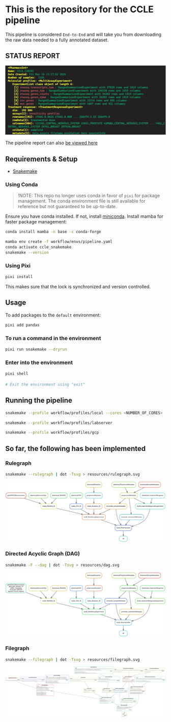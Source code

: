 # This is the repository for the CCLE pipeline

This pipeline is considered `End-to-End` and will take you from downloading the raw data needed to a fully annotated dataset.

## STATUS REPORT

![Status](./resources/status.png)

The pipeline report can also [be viewed here](https://storage.cloud.google.com/orcestradata/CCLE-Pharmacoset_Snakemake/report.html?authuser=1)

## Requirements & Setup

- [Snakemake](https://snakemake.readthedocs.io/en/stable/)


### Using Conda

> !NOTE: This repo no longer uses conda in favor of `pixi` for package management. The conda environment file is still available for reference but not guaranteed to be up-to-date.

Ensure you have conda installed. If not, install [miniconda](https://docs.conda.io/en/latest/miniconda.html).
Install mamba for faster package management:

``` bash
conda install mamba -n base -c conda-forge 
```

``` bash
mamba env create -f workflow/envs/pipeline.yaml
conda activate ccle_snakemake
snakemake --version
```

### Using Pixi


```bash
pixi install
```

This makes sure that the lock is synchronized and version controlled. 

## Usage

To add packages to the `default` environment:

```bash
pixi add pandas
```

### To run a command in the environment

```bash
pixi run snakemake --dryrun
```

### Enter into the environment

```bash
pixi shell

# Exit the environment using "exit"
```

## Running the pipeline

``` bash   
snakemake --profile workflow/profiles/local --cores <NUMBER_OF_CORES>
```

``` bash
snakemake --profile workflow/profiles/labserver
```

``` bash
snakemake --profile workflow/profiles/gcp 
```

## So far, the following has been implemented

### Rulegraph

``` bash
snakemake --rulegraph | dot -Tsvg > resources/rulegraph.svg
```

![Rulegraph](./resources/rulegraph.svg)

### Directed Acyclic Graph (DAG)

```  bash
snakemake -F --dag | dot -Tsvg > resources/dag.svg
```

![DAG](./resources/dag.svg)

### Filegraph

``` bash
snakemake --filegraph | dot -Tsvg > resources/filegraph.svg
```

![filegraph](./resources/filegraph.svg)
